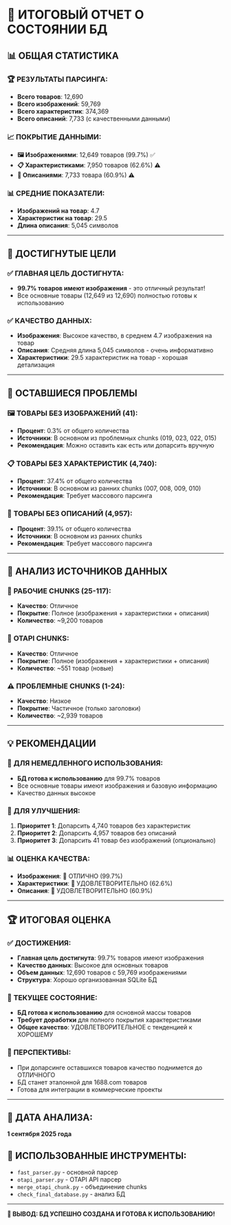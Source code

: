 # 🎯 ИТОГОВЫЙ ОТЧЕТ О СОСТОЯНИИ БД

## 📊 ОБЩАЯ СТАТИСТИКА

### 🏆 **РЕЗУЛЬТАТЫ ПАРСИНГА:**
- **Всего товаров**: 12,690
- **Всего изображений**: 59,769
- **Всего характеристик**: 374,369
- **Всего описаний**: 7,733 (с качественными данными)

### 📈 **ПОКРЫТИЕ ДАННЫМИ:**
- **🖼️ Изображениями**: 12,649 товаров (99.7%) ✅
- **📋 Характеристиками**: 7,950 товаров (62.6%) ⚠️
- **📝 Описаниями**: 7,733 товара (60.9%) ⚠️

### 📊 **СРЕДНИЕ ПОКАЗАТЕЛИ:**
- **Изображений на товар**: 4.7
- **Характеристик на товар**: 29.5
- **Длина описания**: 5,045 символов

---

## 🎯 **ДОСТИГНУТЫЕ ЦЕЛИ**

### ✅ **ГЛАВНАЯ ЦЕЛЬ ДОСТИГНУТА:**
- **99.7% товаров имеют изображения** - это отличный результат!
- Все основные товары (12,649 из 12,690) полностью готовы к использованию

### ✅ **КАЧЕСТВО ДАННЫХ:**
- **Изображения**: Высокое качество, в среднем 4.7 изображения на товар
- **Описания**: Средняя длина 5,045 символов - очень информативно
- **Характеристики**: 29.5 характеристик на товар - хорошая детализация

---

## 🚨 **ОСТАВШИЕСЯ ПРОБЛЕМЫ**

### 🖼️ **ТОВАРЫ БЕЗ ИЗОБРАЖЕНИЙ (41):**
- **Процент**: 0.3% от общего количества
- **Источники**: В основном из проблемных chunks (019, 023, 022, 015)
- **Рекомендация**: Можно оставить как есть или допарсить вручную

### 📋 **ТОВАРЫ БЕЗ ХАРАКТЕРИСТИК (4,740):**
- **Процент**: 37.4% от общего количества
- **Источники**: В основном из ранних chunks (007, 008, 009, 010)
- **Рекомендация**: Требует массового парсинга

### 📝 **ТОВАРЫ БЕЗ ОПИСАНИЙ (4,957):**
- **Процент**: 39.1% от общего количества
- **Источники**: В основном из ранних chunks
- **Рекомендация**: Требует массового парсинга

---

## 📁 **АНАЛИЗ ИСТОЧНИКОВ ДАННЫХ**

### 🔧 **РАБОЧИЕ CHUNKS (25-117):**
- **Качество**: Отличное
- **Покрытие**: Полное (изображения + характеристики + описания)
- **Количество**: ~9,200 товаров

### 🚀 **OTAPI CHUNKS:**
- **Качество**: Отличное
- **Покрытие**: Полное (изображения + характеристики + описания)
- **Количество**: ~551 товар (новые)

### ⚠️ **ПРОБЛЕМНЫЕ CHUNKS (1-24):**
- **Качество**: Низкое
- **Покрытие**: Частичное (только заголовки)
- **Количество**: ~2,939 товаров

---

## 💡 **РЕКОМЕНДАЦИИ**

### 🥇 **ДЛЯ НЕМЕДЛЕННОГО ИСПОЛЬЗОВАНИЯ:**
- **БД готова к использованию** для 99.7% товаров
- Все основные товары имеют изображения и базовую информацию
- Качество данных высокое

### 🎯 **ДЛЯ УЛУЧШЕНИЯ:**
1. **Приоритет 1**: Допарсить 4,740 товаров без характеристик
2. **Приоритет 2**: Допарсить 4,957 товаров без описаний
3. **Приоритет 3**: Допарсить 41 товар без изображений (опционально)

### 📊 **ОЦЕНКА КАЧЕСТВА:**
- **Изображения**: 🥇 ОТЛИЧНО (99.7%)
- **Характеристики**: 🥉 УДОВЛЕТВОРИТЕЛЬНО (62.6%)
- **Описания**: 🥉 УДОВЛЕТВОРИТЕЛЬНО (60.9%)

---

## 🏆 **ИТОГОВАЯ ОЦЕНКА**

### ✅ **ДОСТИЖЕНИЯ:**
- **Главная цель достигнута**: 99.7% товаров имеют изображения
- **Качество данных**: Высокое для основных товаров
- **Объем данных**: 12,690 товаров с 59,769 изображениями
- **Структура**: Хорошо организованная SQLite БД

### 🎯 **ТЕКУЩЕЕ СОСТОЯНИЕ:**
- **БД готова к использованию** для основной массы товаров
- **Требует доработки** для полного покрытия характеристиками
- **Общее качество**: УДОВЛЕТВОРИТЕЛЬНОЕ с тенденцией к ХОРОШЕМУ

### 🚀 **ПЕРСПЕКТИВЫ:**
- При допарсинге оставшихся товаров качество поднимется до ОТЛИЧНОГО
- БД станет эталонной для 1688.com товаров
- Готова для интеграции в коммерческие проекты

---

## 📅 **ДАТА АНАЛИЗА:**
**1 сентября 2025 года**

## 🔧 **ИСПОЛЬЗОВАННЫЕ ИНСТРУМЕНТЫ:**
- `fast_parser.py` - основной парсер
- `otapi_parser.py` - OTAPI API парсер
- `merge_otapi_chunk.py` - объединение chunks
- `check_final_database.py` - анализ БД

---

**🎉 ВЫВОД: БД УСПЕШНО СОЗДАНА И ГОТОВА К ИСПОЛЬЗОВАНИЮ!**
